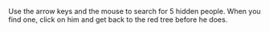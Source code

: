 Use the arrow keys and the mouse to search for 5 hidden people. When you find one, click on him and get back to the red tree before he does.